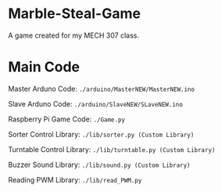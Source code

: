 # Marble-Steal-Game
A game created for my MECH 307 class.

# Main Code
Master Arduno Code: `./arduino/MasterNEW/MasterNEW.ino`

Slave Arduno Code: `./arduino/SlaveNEW/SLaveNEW.ino`

Raspberry Pi Game Code: `./Game.py`

Sorter Control Library: `./lib/sorter.py (Custom Library)`

Turntable Control Library: `./lib/turntable.py (Custom Library)`

Buzzer Sound Library: `./lib/sound.py (Custom Library)`

Reading PWM Library: `./lib/read_PWM.py`
